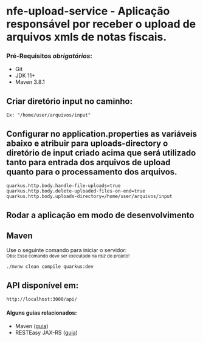 # nfe-upload-service - Aplicação responsável por receber o upload de arquivos xmls de notas fiscais.

### Pré-Requisitos *obrigatórios*:
 - Git
 - JDK 11+
 - Maven 3.8.1

## Criar diretório input no caminho:

```shell script
Ex: "/home/user/arquivos/input"
```

## Configurar no application.properties as variáveis abaixo e atribuir para uploads-directory o diretório de input criado acima que será utilizado tanto para entrada dos arquivos de upload quanto para o processamento dos arquivos.

```shell script
quarkus.http.body.handle-file-uploads=true
quarkus.http.body.delete-uploaded-files-on-end=true
quarkus.http.body.uploads-directory=/home/user/arquivos/input
```
## Rodar a aplicação em modo de desenvolvimento

## Maven

Use o seguinte comando para iniciar o servidor:<br/>
<small>Obs: Esse comando deve ser executado na _raiz_ do projeto!</small>
```shell script
./mvnw clean compile quarkus:dev
```

## API disponível em:

```shell script
http://localhost:3000/api/
```

#### Alguns guias relacionados:
- Maven ([guia](https://maven.apache.org/what-is-maven.html))
- RESTEasy JAX-RS ([guia](https://docs.jboss.org/resteasy/docs/3.0.9.Final/userguide/html_single/index.html))
